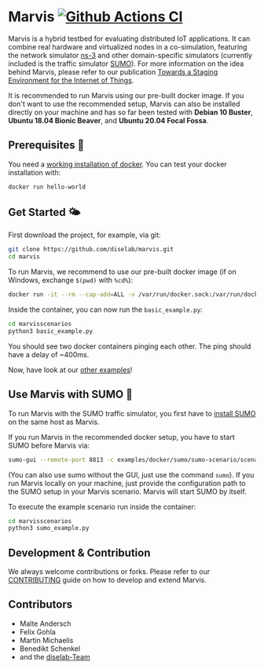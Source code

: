 # Marvis [![Github Actions CI](https://github.com/diselab/marvis/actions/workflows/main.yml/badge.svg)](https://github.com/diselab/marvis/actions/workflows/main.yml)

Marvis is a hybrid testbed for evaluating distributed IoT applications.
It can combine real hardware and virtualized nodes in a co-simulation, featuring the network simulator [ns-3](https://nsnam.org) and other domain-specific simulators (currently included is the traffic simulator [SUMO](https://sumo.dlr.de)).
For more information on the idea behind Marvis, please refer to our publication [Towards a Staging Environment for the Internet of Things](https://arxiv.org/pdf/2101.10697.pdf).

It is recommended to run Marvis using our pre-built docker image.
If you don't want to use the recommended setup, Marvis can also be installed directly on your machine and has so far been tested with **Debian 10 Buster**, **Ubuntu 18.04 Bionic Beaver**, and **Ubuntu 20.04 Focal Fossa**.


## Prerequisites 🤖

You need a [working installation of docker](https://docs.docker.com/engine/install/ubuntu/). You can test your docker installation with:
```sh
docker run hello-world
```

## Get Started 🌤

First download the project, for example, via git:

```sh
git clone https://github.com/diselab/marvis.git
cd marvis
```

To run Marvis, we recommend to use our pre-built docker image (if on Windows, exchange `$(pwd)` with `%cd%`):
```sh
docker run -it --rm --cap-add=ALL -v /var/run/docker.sock:/var/run/docker.sock -v $(pwd)/examples:/marvisscenarios --net host --pid host --userns host --privileged ghcr.io/diselab/marvis:latest /bin/bash
```

Inside the container, you can now run the `basic_example.py`:

```sh
cd marvisscenarios
python3 basic_example.py
```

You should see two docker containers pinging each other. The ping should have a delay of ~400ms.

Now, have look at our [other examples](https://github.com/diselab/marvis/tree/master/examples)!


## Use Marvis with SUMO 🚗

To run Marvis with the SUMO traffic simulator, you first have to [install SUMO](https://sumo.dlr.de/docs/Installing/index.html) on the same host as Marvis.

If you run Marvis in the recommended docker setup, you have to start SUMO before Marvis via:

```sh
sumo-gui --remote-port 8813 -c examples/docker/sumo/sumo-scenario/scenario.sumocfg
```

(You can also use sumo without the GUI, just use the command `sumo`).
If you run Marvis locally on your machine, just provide the configuration path to the SUMO setup in your Marvis scenario. Marvis will start SUMO by itself.

To execute the example scenario run inside the container:

```sh
cd marvisscenarios
python3 sumo_example.py
```


## Development & Contribution

We always welcome contributions or forks.
Please refer to our [CONTRIBUTING](https://github.com/diselab/marvis/blob/master/CONTIBRUTING.md) guide on how to develop and extend Marvis.


## Contributors

 - Malte Andersch
 - Felix Gohla
 - Martin Michaelis
 - Benedikt Schenkel
 - and the [diselab-Team](https://diselab.berlin)
